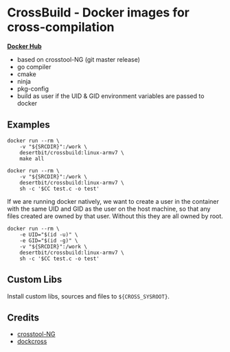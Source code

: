 # CrossBuild - Docker images for cross-compilation

**[Docker Hub](https://hub.docker.com/r/desertbit/crossbuild/tags/)**

- based on crosstool-NG (git master release)
- go compiler
- cmake
- ninja
- pkg-config
- build as user if the UID & GID environment variables are passed to docker

## Examples

```
docker run --rm \
    -v "${SRCDIR}":/work \
    desertbit/crossbuild:linux-armv7 \
    make all
```

```
docker run --rm \
    -v "${SRCDIR}":/work \
    desertbit/crossbuild:linux-armv7 \
    sh -c '$CC test.c -o test'
```

If we are running docker natively, we want to create a user in the container
with the same UID and GID as the user on the host machine, so that any files
created are owned by that user. Without this they are all owned by root.

```
docker run --rm \
    -e UID="$(id -u)" \
    -e GID="$(id -g)" \
    -v "${SRCDIR}":/work \
    desertbit/crossbuild:linux-armv7 \
    sh -c '$CC test.c -o test'
```

## Custom Libs

Install custom libs, sources and files to `${CROSS_SYSROOT}`.

## Credits

- [crosstool-NG](https://crosstool-ng.github.io/)
- [dockcross](https://github.com/dockcross/dockcross)